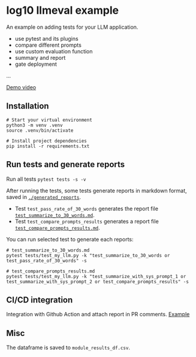# log10 llmeval example
An example on adding tests for your LLM application. 
* use pytest and its plugins
* compare different prompts
* use custom evaluation function
* summary and report
* gate deployment

...

[Demo video](https://www.loom.com/share/45dbb0f182194f0e81321c38497d1766?sid=7544b20b-2165-402d-bf50-0be577579cd2)

## Installation
```
# Start your virtual environment
python3 -m venv .venv
source .venv/bin/activate

# Install project dependencies
pip install -r requirements.txt
```

## Run tests and generate reports
Run all tests `pytest tests -s -v`

After running the tests, some tests generate reports in markdown format, saved in [`./generated_reports`](./generated_reports/).
* Test `test_pass_rate_of_30_words` generates the report file [`test_summarize_to_30_words.md`](./generated_reports/test_summarize_to_30_words.md).
* Test `test_compare_prompts_results` generates a report file [`test_compare_prompts_results.md`](./generated_reports/test_compare_prompts_results.md).

You can run selected test to generate each reports: 
```
# test_summarize_to_30_words.md
pytest tests/test_my_llm.py -k "test_summarize_to_30_words or test_pass_rate_of_30_words" -s

# test_compare_prompts_results.md
pytest tests/test_my_llm.py -k "test_summarize_with_sys_prompt_1 or test_summarize_with_sys_prompt_2 or test_compare_prompts_results" -s
```

## CI/CD integration
Integration with Github Action and attach report in PR comments. [Example](pull/9) 

## Misc
The dataframe is saved to `module_results_df.csv`. 
